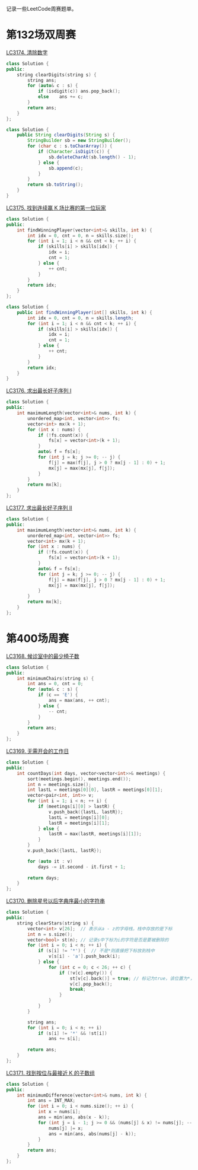记录一些LeetCode周赛题单。

# 第132场双周赛
[LC3174. 清除数字](https://leetcode.cn/problems/clear-digits/description/)
```C++
class Solution {
public:
    string clearDigits(string s) {
        string ans;
        for (auto& c : s) {
            if (isdigit(c)) ans.pop_back();
            else    ans += c;
        }
        return ans;
    }
};
```
```java
class Solution {
    public String clearDigits(String s) {
        StringBuilder sb = new StringBuilder();
        for (char c : s.toCharArray()) {
            if (Character.isDigit(c)) {
                sb.deleteCharAt(sb.length() - 1);
            } else {
                sb.append(c);
            }
        }
        return sb.toString();
    }
}
```

[LC3175. 找到连续赢 K 场比赛的第一位玩家](https://leetcode.cn/problems/find-the-first-player-to-win-k-games-in-a-row/description/)
```C++
class Solution {
public:
    int findWinningPlayer(vector<int>& skills, int k) {
        int idx = 0, cnt = 0, n = skills.size();
        for (int i = 1; i < n && cnt < k; ++ i) {
            if (skills[i] > skills[idx]) {
                idx = i;
                cnt = 1;
            } else {
                ++ cnt;
            }
        }
        return idx;
    }
};
```
```java
class Solution {
    public int findWinningPlayer(int[] skills, int k) {
        int idx = 0, cnt = 0, n = skills.length;
        for (int i = 1; i < n && cnt < k; ++ i) {
            if (skills[i] > skills[idx]) {
                idx = i;
                cnt = 1;
            } else {
                ++ cnt;
            }
        }
        return idx;
    }
}
```

[LC3176. 求出最长好子序列 I](https://leetcode.cn/problems/find-the-maximum-length-of-a-good-subsequence-i/description/)
```C++
class Solution {
public:
    int maximumLength(vector<int>& nums, int k) {
        unordered_map<int, vector<int>> fs;
        vector<int> mx(k + 1);
        for (int x : nums) {
            if (!fs.count(x)) {
                fs[x] = vector<int>(k + 1);
            }
            auto& f = fs[x];
            for (int j = k; j >= 0; -- j) {
                f[j] = max(f[j], j > 0 ? mx[j - 1] : 0) + 1;
                mx[j] = max(mx[j], f[j]);
            }
        }
        return mx[k];
    }
};
```

[LC3177. 求出最长好子序列 II](https://leetcode.cn/problems/find-the-maximum-length-of-a-good-subsequence-ii/description/)
```C++
class Solution {
public:
    int maximumLength(vector<int>& nums, int k) {
        unordered_map<int, vector<int>> fs;
        vector<int> mx(k + 1);
        for (int x : nums) {
            if (!fs.count(x)) {
                fs[x] = vector<int>(k + 1);
            }
            auto& f = fs[x];
            for (int j = k; j >= 0; -- j) {
                f[j] = max(f[j], j > 0 ? mx[j - 1] : 0) + 1;
                mx[j] = max(mx[j], f[j]);
            }
        }
        return mx[k];
    }
};
```


# 第400场周赛
[LC3168. 候诊室中的最少椅子数](https://leetcode.cn/problems/minimum-number-of-chairs-in-a-waiting-room/description/)
```C++
class Solution {
public:
    int minimumChairs(string s) {
        int ans = 0, cnt = 0;
        for (auto& c : s) {
            if (c == 'E') {
                ans = max(ans, ++ cnt);
            } else {
                -- cnt;
            }
        }
        return ans;
    }
};
```

[LC3169. 无需开会的工作日](https://leetcode.cn/problems/count-days-without-meetings/description/)
```C++
class Solution {
public:
    int countDays(int days, vector<vector<int>>& meetings) {
        sort(meetings.begin(), meetings.end());
        int n = meetings.size();
        int lastL = meetings[0][0], lastR = meetings[0][1];
        vector<pair<int, int>> v;
        for (int i = 1; i < n; ++ i) {
            if (meetings[i][0] > lastR) {
                v.push_back({lastL, lastR});
                lastL = meetings[i][0];
                lastR = meetings[i][1];
            } else {
                lastR = max(lastR, meetings[i][1]);
            }
        }
        v.push_back({lastL, lastR});

        for (auto it : v) 
            days -= it.second - it.first + 1;
        
        return days;
    }
};
```

[LC3170. 删除星号以后字典序最小的字符串](https://leetcode.cn/problems/lexicographically-minimum-string-after-removing-stars/description/)
```C++
class Solution {
public:
    string clearStars(string s) {
        vector<int> v[26];  // 表示从a - z的字母栈，栈中存放的是下标
        int n = s.size();
        vector<bool> st(n); // 记录s中下标为i的字符是否是要被删除的
        for (int i = 0; i < n; ++ i) {
            if (s[i] != '*') {  // 不是*则直接把下标放到栈中
                v[s[i] - 'a'].push_back(i);
            } else {
                for (int c = 0; c < 26; ++ c) {
                    if (!v[c].empty()) {
                        st[v[c].back()] = true; // 标记为true，该位置为*，需要被删除
                        v[c].pop_back();
                        break;
                    }
                }
            }
        }

        string ans;
        for (int i = 0; i < n; ++ i)
            if (s[i] != '*' && !st[i])
                ans += s[i];
        
        return ans;
    }
};
```


[LC3171. 找到按位与最接近 K 的子数组](https://leetcode.cn/problems/find-subarray-with-bitwise-and-closest-to-k/description/)
```C++
class Solution {
public:
    int minimumDifference(vector<int>& nums, int k) {
        int ans = INT_MAX;
        for (int i = 0; i < nums.size(); ++ i) {
            int x = nums[i];
            ans = min(ans, abs(x - k));
            for (int j = i - 1; j >= 0 && (nums[j] & x) != nums[j]; -- j) {
                nums[j] |= x;
                ans = min(ans, abs(nums[j] - k));
            }
        }
        return ans;
    }
};
```
